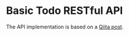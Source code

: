 # Basic Todo RESTful API
The API implementation is based on a [Qiita post](https://qiita.com/k-penguin-sato/items/5d0db0116843396946bd).  
